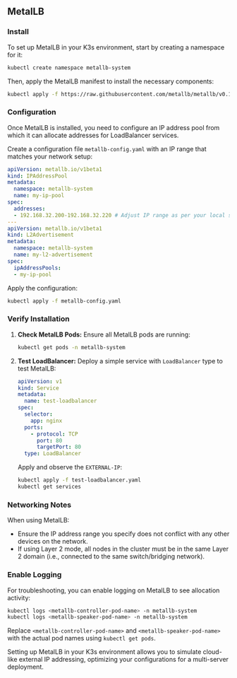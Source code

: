 ## MetalLB

### Install
To set up MetalLB in your K3s environment, start by creating a namespace for it:

```bash
kubectl create namespace metallb-system
```

Then, apply the MetalLB manifest to install the necessary components:

```bash
kubectl apply -f https://raw.githubusercontent.com/metallb/metallb/v0.13.7/config/manifests.yaml
```

### Configuration
Once MetalLB is installed, you need to configure an IP address pool from which it can allocate addresses for LoadBalancer services.

Create a configuration file `metallb-config.yaml` with an IP range that matches your network setup:

```yaml
apiVersion: metallb.io/v1beta1
kind: IPAddressPool
metadata:
  namespace: metallb-system
  name: my-ip-pool
spec:
  addresses:
  - 192.168.32.200-192.168.32.220 # Adjust IP range as per your local setup
---
apiVersion: metallb.io/v1beta1
kind: L2Advertisement
metadata:
  namespace: metallb-system
  name: my-l2-advertisement
spec:
  ipAddressPools:
  - my-ip-pool
```

Apply the configuration:

```bash
kubectl apply -f metallb-config.yaml
```

### Verify Installation
1. **Check MetalLB Pods:**
   Ensure all MetalLB pods are running:

   ```bash
   kubectl get pods -n metallb-system
   ```

2. **Test LoadBalancer:**
   Deploy a simple service with `LoadBalancer` type to test MetalLB:

   ```yaml
   apiVersion: v1
   kind: Service
   metadata:
     name: test-loadbalancer
   spec:
     selector:
       app: nginx
     ports:
       - protocol: TCP
         port: 80
         targetPort: 80
     type: LoadBalancer
   ```

   Apply and observe the `EXTERNAL-IP`:

   ```bash
   kubectl apply -f test-loadbalancer.yaml
   kubectl get services
   ```

### Networking Notes
When using MetalLB:
- Ensure the IP address range you specify does not conflict with any other devices on the network.
- If using Layer 2 mode, all nodes in the cluster must be in the same Layer 2 domain (i.e., connected to the same switch/bridging network).

### Enable Logging
For troubleshooting, you can enable logging on MetalLB to see allocation activity:

```bash
kubectl logs <metallb-controller-pod-name> -n metallb-system
kubectl logs <metallb-speaker-pod-name> -n metallb-system
```

Replace `<metallb-controller-pod-name>` and `<metallb-speaker-pod-name>` with the actual pod names using `kubectl get pods`.

Setting up MetalLB in your K3s environment allows you to simulate cloud-like external IP addressing, optimizing your configurations for a multi-server deployment.
